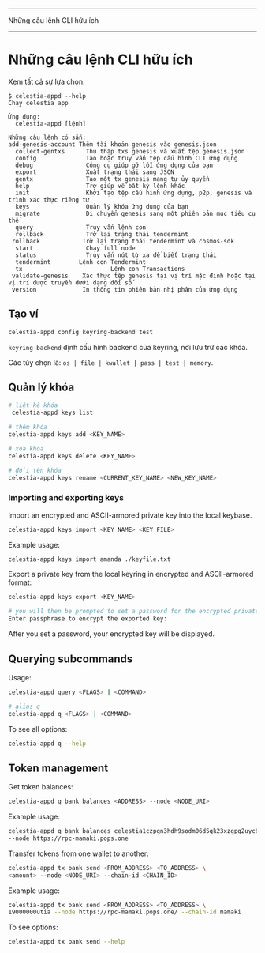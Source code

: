 - - -
Những câu lệnh CLI hữu ích
- - -

# Những câu lệnh CLI hữu ích

Xem tất cả sự lựa chọn:

```console
$ celestia-appd --help
Chạy celestia app

Ứng dụng:
  celestia-appd [lệnh]

Những câu lệnh có sẵn:
add-genesis-account Thêm tài khoản genesis vào genesis.json
  collect-gentxs      Thu thập txs genesis và xuất tệp genesis.json
  config              Tạo hoặc truy vấn tệp cấu hình CLI ứng dụng
  debug               Công cụ giúp gỡ lỗi ứng dụng của bạn
  export              Xuất trạng thái sang JSON
  gentx               Tạo một tx genesis mang tự ủy quyền
  help                Trợ giúp về bất kỳ lệnh khác
  init                Khởi tạo tệp cấu hình ứng dụng, p2p, genesis và trình xác thực riêng tư
  keys                Quản lý khóa ứng dụng của bạn
  migrate             Di chuyển genesis sang một phiên bản mục tiêu cụ thể
  query               Truy vấn lệnh con
  rollback            Trở lại trạng thái tendermint
 rollback            Trở lại trạng thái tendermint và cosmos-sdk 
  start               Chạy full node
  status              Truy vấn nút từ xa để biết trạng thái
  tendermint        Lệnh con Tendermint
  tx                         Lệnh con Transactions
 validate-genesis    Xác thực tệp genesis tại vị trí mặc định hoặc tại vị trí được truyền dưới dạng đối số  
 version             In thông tin phiên bản nhị phân của ứng dụng
```

## Tạo ví

```sh
celestia-appd config keyring-backend test
```

` keyring-backend ` định cấu hình backend của keyring, nơi lưu trữ các khóa.

Các tùy chọn là: ` os | file | kwallet | pass | test | memory `.

## Quản lý khóa

```sh
# liệt kê khóa
 celestia-appd keys list

# thêm khóa
celestia-appd keys add <KEY_NAME>

# xóa khóa
celestia-appd keys delete <KEY_NAME>

# đổi tên khóa
celestia-appd keys rename <CURRENT_KEY_NAME> <NEW_KEY_NAME>
```

### Importing and exporting keys

Import an encrypted and ASCII-armored private key into the local keybase.

```sh
celestia-appd keys import <KEY_NAME> <KEY_FILE>
```

Example usage:

```sh
celestia-appd keys import amanda ./keyfile.txt
```

Export a private key from the local keyring in encrypted and ASCII-armored format:

```sh
celestia-appd keys export <KEY_NAME>

# you will then be prompted to set a password for the encrypted private key:
Enter passphrase to encrypt the exported key:
```

After you set a password, your encrypted key will be displayed.

## Querying subcommands

Usage:

```sh
celestia-appd query <FLAGS> | <COMMAND>

# alias q
celestia-appd q <FLAGS> | <COMMAND>
```

To see all options:

```sh
celestia-appd q --help
```

## Token management

Get token balances:

```sh
celestia-appd q bank balances <ADDRESS> --node <NODE_URI>
```

Example usage:

```sh
celestia-appd q bank balances celestia1czpgn3hdh9sodm06d5qk23xzgpq2uyc8ggdqgw \
--node https://rpc-mamaki.pops.one
```

Transfer tokens from one wallet to another:

```sh
celestia-appd tx bank send <FROM_ADDRESS> <TO_ADDRESS> \
<amount> --node <NODE_URI> --chain-id <CHAIN_ID>
```

Example usage:

```sh
celestia-appd tx bank send <FROM_ADDRESS> <TO_ADDRESS> \
19000000utia --node https://rpc-mamaki.pops.one/ --chain-id mamaki
```

To see options:

```sh
celestia-appd tx bank send --help
```
